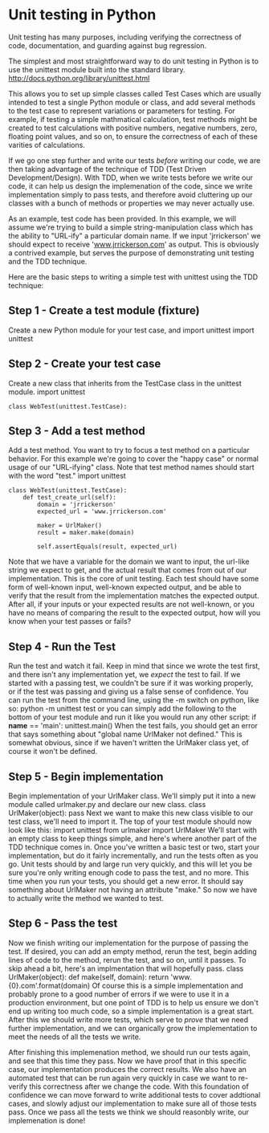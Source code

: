 Unit testing in Python
======================

Unit testing has many purposes, including verifying the correctness of code,
documentation, and guarding against bug regression.

The simplest and most straightforward way to do unit testing in Python is to
use the unittest module built into the standard library.
http://docs.python.org/library/unittest.html

This allows you to set up simple classes called Test Cases which are usually
intended to test a single Python module or class, and add several methods to
the test case to represent variations or parameters for testing.  For example,
if testing a simple mathmatical calculation, test methods might be created to
test calculations with positive numbers, negative numbers, zero, floating point
values, and so on, to ensure the correctness of each of these varities of
calculations.

If we go one step further and write our tests *before* writing our code, we are
then taking advantage of the technique of TDD (Test Driven Development/Design).
With TDD, when we write tests before we write our code, it can help us design
the implemenation of the code, since we write implementation simply to pass
tests, and therefore avoid cluttering up our classes with a bunch of methods or
properties we may never actually use.

As an example, test code has been provided.  In this example, we will assume
we're trying to build a simple string-manipulation class which has the ability
to "URL-ify" a particular domain name.  If we input 'jrrickerson' we should
expect to receive 'www.jrrickerson.com' as output.  This is obviously a
contrived example, but serves the purpose of demonstrating unit testing and the
TDD technique.

Here are the basic steps to writing a simple test with unittest using the TDD
technique:

Step 1 - Create a test module (fixture)
---------------------------------------
Create a new Python module for your test case, and import unittest
    import unittest
     

Step 2 - Create your test case
------------------------------
Create a new class that inherits from the TestCase class in the unittest module.
    import unittest

    class WebTest(unittest.TestCase):

Step 3 - Add a test method
--------------------------
Add a test method.  You want to try to focus a test method on a particular
behavior.  For this example we're going to cover the "happy case" or normal usage
of our "URL-ifying" class.  Note that test method names should start with the
word "test."
    import unittest

    class WebTest(unittest.TestCase):
        def test_create_url(self):
            domain = 'jrrickerson'
            expected_url = 'www.jrrickerson.com'

            maker = UrlMaker()
            result = maker.make(domain)

            self.assertEquals(result, expected_url)
Note that we have a variable for the domain we want to input, the url-like
string we expect to get, and the actual result that comes from out of our
implementation.  This is the core of unit testing.  Each test should have some
form of well-known input, well-known expected output, and be able to verify
that the result from the implementation matches the expected output.  After all,
if your inputs or your expected results are not well-known, or you have no
means of comparing the result to the expected output, how will you know when
your test passes or fails?

Step 4 - Run the Test
---------------------
Run the test and watch it fail.  Keep in mind that since we wrote the test
first, and there isn't any implementation yet, we *expect* the test to fail.
If we started with a passing test, we couldn't be sure if it was working properly,
or if the test was passing and giving us a false sense of confidence.
You can run the test from the command line, using the -m switch on python, like so:
    python -m unittest test
or you can simply add the following to the bottom of your test module and run it
like you would run any other script:
    if __name__ == 'main':
        unittest.main()
When the test fails, you should get an error that says something about
"global name UrlMaker not defined."  This is somewhat obvious, since if we
haven't written the UrlMaker class yet, of course it won't be defined.

Step 5 - Begin implementation
-----------------------------
Begin implementation of your UrlMaker class.  We'll simply put it into a new
module called urlmaker.py and declare our new class.
    class UrlMaker(object):
        pass
Next we want to make this new class visible to our test class, we'll need to
import it.  The top of your test module should now look like this:
    import unittest
    from urlmaker import UrlMaker
We'll start with an empty class to keep things simple, and here's where another
part of the TDD technique comes in.  Once you've written a basic test or two,
start your implementation, but do it fairly incrementally, and run the tests
often as you go.  Unit tests should by and large run very quickly, and this will
let you be sure you're only writing enough code to pass the test, and no more.
This time when you run your tests, you should get a new error.  It should say
something about UrlMaker not having an attribute "make."  So now we have to
actually write the method we wanted to test.

Step 6 - Pass the test
----------------------
Now we finish writing our implementation for the purpose of passing the test.
If desired, you can add an empty method, rerun the test, begin adding lines of
code to the method, rerun the test, and so on, until it passes.  To skip ahead
a bit, here's an implmentation that will hopefully pass.
    class UrlMaker(object):
        def make(self, domain):
            return 'www.{0}.com'.format(domain)
Of course this is a simple implementation and probably prone to a good number
of errors if we were to use it in a production environment, but one point of
TDD is to help us ensure we don't end up writing too much code, so a simple
implementation is a great start.  After this we should write more tests, which
serve to *prove* that we need further implementation, and we can organically
grow the implementation to meet the needs of all the tests we write.

After finishing this implemenation method, we should run our tests again, and
see that this time they pass. Now we have proof that in this specific case, our
implementation produces the correct results. We also have an automated test
that can be run again very quickly in case we want to re-verify this correctness
after we change the code.  With this foundation of confidence we can move forward
to write additional tests to cover addtional cases, and slowly adjust our
implementation to make sure all of those tests pass.  Once we pass all the tests
we think we should reasonbly write, our implemenation is done!
